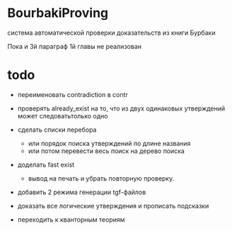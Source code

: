 # BourbakiProving
система автоматической проверки доказательств
из книги Бурбаки

Пока и 3й параграф 1й главы не реализован

# todo
* переименовать contradiction  в contr
* проверять already_exist на то, что из двух одинаковых утверждений может следоватьтолько одно
* сделать списки перебора 
	* или порядок поиска утверждений по длине названия
	* или потом перевести весь поиск на дерево поиска
* доделать fast exist
	* вывод на печать и убрать повторную проверку.
* добавить 2 режима генерации tgf-файлов
	
* доказать все логические утверждения и прописать подсказки
* переходить к кванторным теориям


